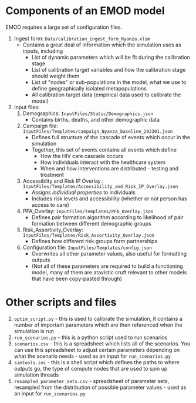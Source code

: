 # Components of an EMOD model

EMOD requires a large set of configuration files.

1. Ingest form: `Data/calibration_ingest_form_Nyanza.xlsm`
    * Contains a great deal of information which the simulation uses as inputs, including
        * List of dynamic parameters which will be fit during the calibration stage
        * List of calibration target variables and how the calibration stage should weight them
        * List of "nodes" or sub-populations in the model, what we use to define geographically isolated metapopulations
        * All calibration target data (empirical data used to calibrate the model)
2. Input files:
    1. Demographics: `InputFiles/Static/Demographics.json`
        * Contains births, deaths, and other demographic data
    2. Campaign file: `InputFiles/Templates/campaign_Nyanza_baseline_202301.json`
        * Defines full structure of the cascade of events which occur in the simulation
        * Together, this set of events contains all events which define 
            * How the HIV care cascade occurs
            * How individuals interact with the healthcare system
            * When and how interventions are distributed - testing and treatment
    3. Accessiblity and Risk IP Overlay : `InputFiles/Templates/Accessibility_and_Risk_IP_Overlay.json`
        * Assigns *individual properties* to individuals
        * Includes risk levels and accessibility (whether or not person has access to care)
    4. PFA_Overlay: `InputFiles/Templates/PFA_Overlay.json`
        * Defines pair formation algorithm according to likelihood of pair formation between different demographic groups
    5. Risk_Assortivity_Overlay: `InputFiles/Templates/Risk_Assortivity_Overlay.json`
        * Defines how different risk groups form partnerships
    6. Configuration file: `InputFiles/Templates/config.json`
        * Overwrites all other parameter values, also useful for formatting outputs
        * (Not all of these parameters are required to build a functioning model, many of them are atavistic cruft relevant to other models that have been copy-pasted through)

# Other scripts and files

1. `optim_script.py` - this is used to calibrate the simulation, it contains a number of important parameters which are then referenced when the simulation is run
2. `run_scenarios.py` - this is a python script used to run scenarios
3. `scenarios.csv` - this is a spreadsheet which lists all of the scenarios. You can use this spreadsheet to adjust certain parameters depending on what the scenario needs - used as an input for `run_scenarios.py`
4. `simtools.ini` - this is a shell script which defines the paths to where outputs go, the type of compute nodes that are used to spin up simulation threads
5. `resampled_parameter_sets.csv` - spreadsheet of parameter sets, resampled from the distribution of possible parameter values - used as an input for `run_scenarios.py`